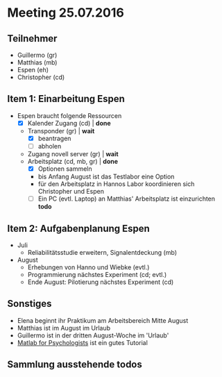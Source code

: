# Meeting 25.07.2016
## Teilnehmer
- Guillermo (gr)
- Matthias (mb)
- Espen (eh)
- Christopher (cd)

## Item 1: Einarbeitung Espen
- Espen braucht folgende Ressourcen
  - [X] Kalender Zugang (cd) | **done**
  - Transponder (gr) | **wait**
    - [X] beantragen
    - [ ] abholen
  - Zugang novell server (gr) | **wait**
  - Arbeitsplatz (cd, mb, gr) | **done**
    - [X] Optionen sammeln
    - bis Anfang August ist das Testlabor eine Option
    - für den Arbeitsplatz in Hannos Labor koordinieren sich Christopher und Espen
    - [ ] Ein PC (evtl. Laptop) an Matthias' Arbeitsplatz ist einzurichten **todo**

## Item 2: Aufgabenplanung Espen
- Juli
  - Reliabilitätsstudie erweitern, Signalentdeckung (mb)
- August
  - Erhebungen von Hanno und Wiebke (evtl.)
  - Programmierung nächstes Experiment (cd; evtl.)
  - Ende August: Pilotierung nächstes Experiment (cd)

## Sonstiges
- Elena beginnt ihr Praktikum am Arbeitsbereich Mitte August
- Matthias ist im August im Urlaub
- Guillermo ist in der dritten August-Woche im 'Urlaub'
- [Matlab for Psychologists](http://antoniahamilton.com/matlab.html) ist ein gutes Tutorial

## Sammlung ausstehende todos
